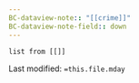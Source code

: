 ```yaml
---
BC-dataview-note:: "[[crime]]"
BC-dataview-note-field:: down
---
```

```dataview
list from [[]]
```


Last modified: `=this.file.mday`